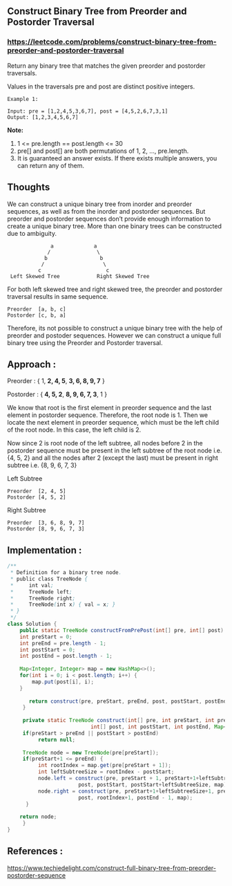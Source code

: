 ## Construct Binary Tree from Preorder and Postorder Traversal
### https://leetcode.com/problems/construct-binary-tree-from-preorder-and-postorder-traversal

Return any binary tree that matches the given preorder and postorder traversals.

Values in the traversals pre and post are distinct positive integers.
```
Example 1:

Input: pre = [1,2,4,5,3,6,7], post = [4,5,2,6,7,3,1]
Output: [1,2,3,4,5,6,7]
``` 

**Note:**
1. 1 <= pre.length == post.length <= 30
2. pre[] and post[] are both permutations of 1, 2, ..., pre.length.
3. It is guaranteed an answer exists. If there exists multiple answers, you can return any of them.

## Thoughts 

We can construct a unique binary tree from inorder and preorder sequences, as well as from the inorder and postorder sequences. 
But preorder and postorder sequences don’t provide enough information to create a unique binary tree. 
More than one binary trees can be constructed due to ambiguity.

```
              a             a         
             /               \
            b                 b 
           /                   \
          c                     c
 Left Skewed Tree            Right Skewed Tree 
```
For both left skewed tree and right skewed tree, the preorder and postorder traversal results in same sequence.

```
Preorder  [a, b, c]
Postorder [c, b, a]
```
Therefore, its not possible to construct a unique binary tree with the help of preorder and postoder sequences. 
However we can construct a unique full binary tree using the Preorder and Postorder traversal.

## Approach :

Preorder  : { 1, **2, 4, 5**, **3, 6, 8, 9, 7** }

Postorder : { **4, 5, 2**, **8, 9, 6, 7, 3**, 1 }

We know that root is the first element in preorder sequence and the last element in postorder sequence. Therefore, the root node is 1. Then we locate the next element in preorder sequence, which must be the left child of the root node. In this case, the left child is 2. 

Now since 2 is root node of the left subtree, all nodes before 2 in the postorder sequence must be present in the left subtree of the root node i.e.  {4, 5, 2}  and all the nodes after 2 (except the last) must be present in right subtree i.e.  {8, 9, 6, 7, 3}

Left Subtree
```
Preorder  [2, 4, 5]
Postorder [4, 5, 2]
```
Right Subtree
```
Preorder  [3, 6, 8, 9, 7]
Postorder [8, 9, 6, 7, 3]
```

## Implementation :

```java
/**
 * Definition for a binary tree node.
 * public class TreeNode {
 *     int val;
 *     TreeNode left;
 *     TreeNode right;
 *     TreeNode(int x) { val = x; }
 * }
 */
class Solution {
    public static TreeNode constructFromPrePost(int[] pre, int[] post) {
	int preStart = 0;
	int preEnd = pre.length - 1;
	int postStart = 0;
	int postEnd = post.length - 1;
	      
	Map<Integer, Integer> map = new HashMap<>();
	for(int i = 0; i < post.length; i++) {
	    map.put(post[i], i);
	}
	      
       return construct(pre, preStart, preEnd, post, postStart, postEnd, map);
     }
	
     private static TreeNode construct(int[] pre, int preStart, int preEnd, 
			               int[] post, int postStart, int postEnd, Map<Integer, Integer> map) {
	 if(preStart > preEnd || postStart > postEnd)
	      return null;
		
	 TreeNode node = new TreeNode(pre[preStart]);
	 if(preStart+1 <= preEnd) {
	      int rootIndex = map.get(pre[preStart + 1]);
	      int leftSubtreeSize = rootIndex - postStart;
	      node.left = construct(pre, preStart + 1, preStart+1+leftSubtreeSize, 
				       post, postStart, postStart+leftSubtreeSize, map);
	      node.right = construct(pre, preStart+1+leftSubtreeSize+1, preEnd, 
				       post, rootIndex+1, postEnd - 1, map);
	  }
		
	return node;
     }
}
```

## References :
https://www.techiedelight.com/construct-full-binary-tree-from-preorder-postorder-sequence
